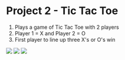 # Project 2 -  Tic Tac Toe 
1. Plays a game of Tic Tac Toe with 2 players 
2. Player 1 = X and Player 2 = O 
3. First player to line up three X's or O's win


![](https://github.com/Pod0303/Project-2-Tic-Tac-Toe-/blob/main/imgages/TTT%201.jpg)
![](https://github.com/Pod0303/Project-2-Tic-Tac-Toe-/blob/main/imgages/TTT%202.jpg)
![](https://github.com/Pod0303/Project-2-Tic-Tac-Toe-/blob/main/imgages/TTT%203.jpg)
